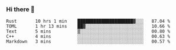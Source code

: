 ### Hi there 👋

<!--
**berkus/berkus** is a ✨ _special_ ✨ repository because its `README.md` (this file) appears on your GitHub profile.

Here are some ideas to get you started:

- 🔭 I’m currently working on ...
- 🌱 I’m currently learning ...
- 👯 I’m looking to collaborate on ...
- 🤔 I’m looking for help with ...
- 💬 Ask me about ...
- 📫 How to reach me: ...
- 😄 Pronouns: ...
- ⚡ Fun fact: ...
-->

<!--START_SECTION:waka-->
```text
Rust       10 hrs 1 min    █████████████████████▓░░░   87.04 % 
TOML       1 hr 13 mins    ██▓░░░░░░░░░░░░░░░░░░░░░░   10.66 % 
Text       5 mins          ▒░░░░░░░░░░░░░░░░░░░░░░░░   00.80 % 
C++        4 mins          ░░░░░░░░░░░░░░░░░░░░░░░░░   00.63 % 
Markdown   3 mins          ░░░░░░░░░░░░░░░░░░░░░░░░░   00.57 % 
```
<!--END_SECTION:waka-->
